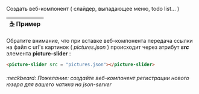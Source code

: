 Создать веб-компонент 
( слайдер, выпадающее меню, todo list... )

| [:coffee:](https://garevna.github.io/js-samples/#19) **Пример** |
|-|

Обратите внимание, что при вставке веб-компонента передача ссылки на файл с url's картинок ( _pictures.json_ ) происходит через атрибут  **_src_**  элемента   **picture-slider** :
```html
<picture-slider src = "pictures.json"></picture-slider>
```

###### :neckbeard: Пожелание: создайте веб-компонент регистрации нового юзера для вашего чатика на json-server

 